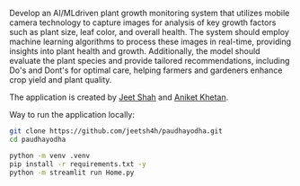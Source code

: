 Develop an AI/MLdriven plant growth monitoring system that utilizes mobile camera technology
to capture images for analysis of key growth factors such as plant size, leaf color, and overall health. 
The system should employ machine learning algorithms to process these images in real-time, providing 
insights into plant health and growth. Additionally, the model should evaluate the plant species
and provide tailored recommendations, including Do's and Dont's for optimal care, helping farmers 
and gardeners enhance crop yield and plant quality.

The application is created by [Jeet Shah](https://github.com/jeetsh4h) and [Aniket Khetan](https://github.com/aniketkhetan).

Way to run the application locally:
```bash
git clone https://github.com/jeetsh4h/paudhayodha.git
cd paudhayodha

python -m venv .venv
pip install -r requirements.txt -y
python -m streamlit run Home.py
```